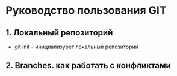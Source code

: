 # Руководство пользования GIT
## 1. Локальный репозиторий
* git init - инициализурет локальный репозиторий
## 2. Branches. как работать с конфликтами


